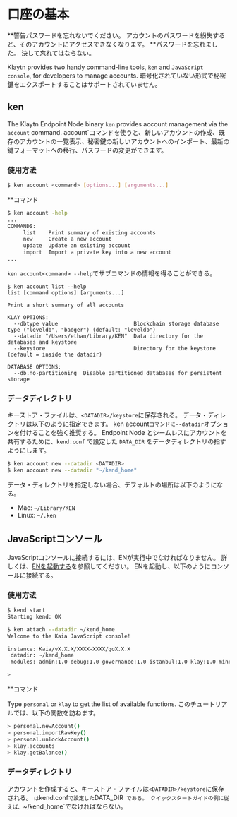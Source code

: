 # 口座の基本

\*\*警告パスワードを忘れないでください。 アカウントのパスワードを紛失すると、そのアカウントにアクセスできなくなります。 \*\*パスワードを忘れました。 決して忘れてはならない。

Klaytn provides two handy command-line tools, `ken` and `JavaScript console`, for developers to manage accounts. 暗号化されていない形式で秘密鍵をエクスポートすることはサポートされていません。

## ken <a id="ken"></a>

The Klaytn Endpoint Node binary `ken` provides account management via the `account` command. account\`コマンドを使うと、新しいアカウントの作成、既存のアカウントの一覧表示、秘密鍵の新しいアカウントへのインポート、最新の鍵フォーマットへの移行、パスワードの変更ができます。

### 使用方法<a id="usage"></a>

```bash
$ ken account <command> [options...] [arguments...]
```

\*\*コマンド

```bash
$ ken account -help
...
COMMANDS:
     list    Print summary of existing accounts
     new     Create a new account
     update  Update an existing account
     import  Import a private key into a new account
...
```

`ken account<command> --help`でサブコマンドの情報を得ることができる。

```text
$ ken account list --help
list [command options] [arguments...]

Print a short summary of all accounts

KLAY OPTIONS:
  --dbtype value                        Blockchain storage database type ("leveldb", "badger") (default: "leveldb")
  --datadir "/Users/ethan/Library/KEN"  Data directory for the databases and keystore
  --keystore                            Directory for the keystore (default = inside the datadir)

DATABASE OPTIONS:
  --db.no-partitioning  Disable partitioned databases for persistent storage
```

### データディレクトリ<a id="data-directory"></a>

キーストア・ファイルは、`<DATADIR>/keystore`に保存される。 データ・ディレクトリは以下のように指定できます。 ken account`コマンドに--datadir`オプションを付けることを強く推奨する。 Endpoint Node とシームレスにアカウントを共有するために、`kend.conf` で設定した `DATA_DIR` をデータディレクトリの指すようにします。

```bash
$ ken account new --datadir <DATADIR>
$ ken account new --datadir "~/kend_home"
```

データ・ディレクトリを指定しない場合、デフォルトの場所は以下のようになる。

- Mac: `~/Library/KEN`
- Linux: `~/.ken`

## JavaScriptコンソール<a id="javascript-console"></a>

JavaScriptコンソールに接続するには、ENが実行中でなければなりません。 詳しくは、[ENを起動する](../../smart-contracts/deploy/ken.md)を参照してください。 ENを起動し、以下のようにコンソールに接続する。

### 使用方法<a id="usage"></a>

```bash
$ kend start
Starting kend: OK

$ ken attach --datadir ~/kend_home
Welcome to the Kaia JavaScript console!

instance: Kaia/vX.X.X/XXXX-XXXX/goX.X.X
 datadir: ~/kend_home
 modules: admin:1.0 debug:1.0 governance:1.0 istanbul:1.0 klay:1.0 miner:1.0 net:1.0 personal:1.0 rpc:1.0 txpool:1.0

>
```

\*\*コマンド

Type `personal` or `klay` to get the list of available functions. このチュートリアルでは、以下の関数を訪ねます。

```bash
> personal.newAccount()
> personal.importRawKey()
> personal.unlockAccount()
> klay.accounts
> klay.getBalance()
```

### データディレクトリ<a id="data-directory"></a>

アカウントを作成すると、キーストア・ファイルは`<DATADIR>/keystore`に保存される。 <DATADIR>`は`kend.conf`で設定した`DATA_DIR` である。 クイックスタートガイドの例に従えば、`~/kend_home\`でなければならない。
